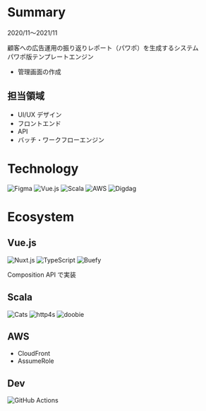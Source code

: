 # Summary

2020/11〜2021/11

顧客への広告運用の振り返りレポート（パワポ）を生成するシステム  
パワポ版テンプレートエンジン

- 管理画面の作成

## 担当領域

- UI/UX デザイン
- フロントエンド
- API
- バッチ・ワークフローエンジン

# Technology

![Figma](/tools/figma.png 'Figma')
![Vue.js](/tools/vuejs.png 'Vue.js')
![Scala](/tools/scala.png 'Scala')
![AWS](/tools/aws.png 'AWS')
![Digdag](/tools/digdag.png 'Digdag')

# Ecosystem

## Vue.js

![Nuxt.js](/tools/nuxtjs.png 'Nuxt.js')
![TypeScript](/tools/typescript.png 'TypeScript')
![Buefy](/tools/buefy.png 'Buefy')

Composition API で実装

## Scala

![Cats](/tools/cats.png 'Cats')
![http4s](/tools/http4s.png 'http4s')
![doobie](/tools/doobie.png 'doobie')

## AWS

- CloudFront
- AssumeRole

## Dev

![GitHub Actions](/tools/github-actions.png 'GitHub Actions')
